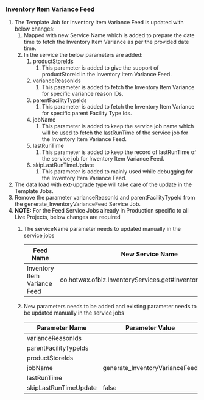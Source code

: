 ### Inventory Item Variance Feed
1. The Template Job for Inventory Item Variance Feed is updated with below changes:
    1. Mapped with new Service Name which is added to prepare the date time to fetch the
       Inventory Item Variance as per the provided date time.
    2. In the service the below parameters are added:
        1. productStoreIds
            1. This parameter is added to give the support of productStoreId in the Inventory Item Variance Feed.
        2. varianceReasonIds
            1. This parameter is added to fetch the Inventory Item Variance for specific variance reason IDs.
        3. parentFacilityTypeIds
           1. This parameter is added to fetch the Inventory Item Variance for specific parent Facility Type Ids.
        4. jobName
            1. This parameter is added to keep the service job name which will be used to fetch
               the lastRunTime of the service job for the Inventory Item Variance Feed.
        5. lastRunTime
            1. This parameter is added to keep the record of lastRunTime of the service job
               for Inventory Item Variance Feed.
        6. skipLastRunTimeUpdate
            1. This parameter is added to mainly used while debugging for the Inventory Item Variance Feed.          
2. The data load with ext-upgrade type will take care of the update in the Template Jobs.
3. Remove the parameter varianceReasonId and parentFacilityTypeId from the generate_InventoryVarianceFeed Service Job.
4. **NOTE:** For the Feed Service Jobs already in Production specific to all Live Projects, below changes are required
    1. The serviceName parameter needs to updated manually in the service jobs

       | Feed Name | New Service Name |
       | --- | --- |
       | Inventory Item Variance Feed | co.hotwax.ofbiz.InventoryServices.get#InventoryItemVariance |

    2. New parameters needs to be added and existing parameter needs to be updated manually in the service jobs

       | Parameter Name | Parameter Value |
       |  --- |-----|
       | varianceReasonIds |     |
       | parentFacilityTypeIds |     |
       | productStoreIds |     |
       | jobName | generate_InventoryVarianceFeed |
       | lastRunTime |     |
       | skipLastRunTimeUpdate | false |
